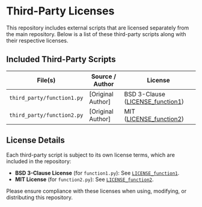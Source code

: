 # Third-Party Licenses

This repository includes external scripts that are licensed separately from the main repository. Below is a list of these third-party scripts along with their respective licenses.

## Included Third-Party Scripts

| File(s) | Source / Author | License |
|---------|---------------|---------|
| `third_party/function1.py` | [Original Author] | BSD 3-Clause ([LICENSE_function1](third_party/LICENSE_function1)) |
| `third_party/function2.py` | [Original Author] | MIT ([LICENSE_function2](third_party/LICENSE_function2)) |

## License Details

Each third-party script is subject to its own license terms, which are included in the repository:

- **BSD 3-Clause License** (for `function1.py`): See [`LICENSE_function1`](third_party/LICENSE_function1).
- **MIT License** (for `function2.py`): See [`LICENSE_function2`](third_party/LICENSE_function2).

Please ensure compliance with these licenses when using, modifying, or distributing this repository.
